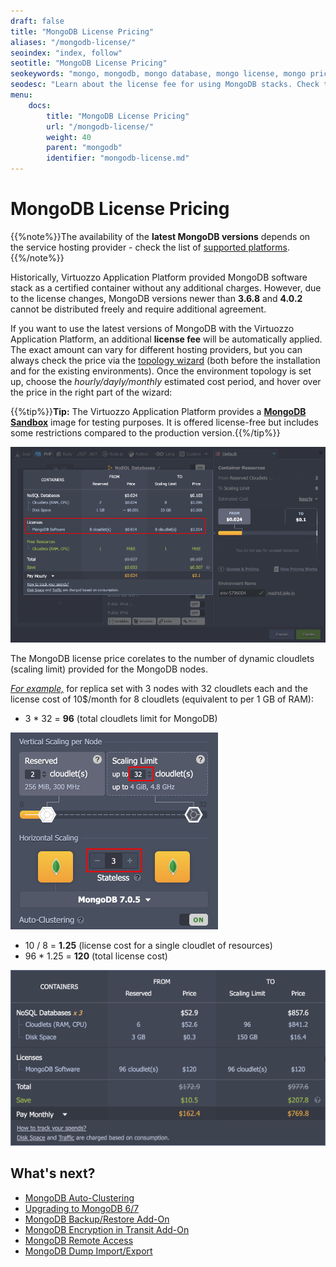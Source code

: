 ```yaml
---
draft: false
title: "MongoDB License Pricing"
aliases: "/mongodb-license/"
seoindex: "index, follow"
seotitle: "MongoDB License Pricing"
seokeywords: "mongo, mongodb, mongo database, mongo license, mongo pricing, mongo license pricing"
seodesc: "Learn about the license fee for using MongoDB stacks. Check the MongoDB license price directly in the topology wizard."
menu:
    docs:
        title: "MongoDB License Pricing"
        url: "/mongodb-license/"
        weight: 40
        parent: "mongodb"
        identifier: "mongodb-license.md"
---
```


# MongoDB License Pricing

{{%note%}}The availability of the **latest MongoDB versions** depends on the service hosting provider - check the list of [supported platforms](https://www.virtuozzo.com/application-platform-partners/?featuresSupport=MDB).{{%/note%}}

Historically, Virtuozzo Application Platform provided MongoDB software stack as a certified container without any additional charges. However, due to the license changes, MongoDB versions newer than **3.6.8** and **4.0.2** cannot be distributed freely and require additional agreement.

If you want to use the latest versions of MongoDB with the Virtuozzo Application Platform, an additional **license fee** will be automatically applied. The exact amount can vary for different hosting providers, but you can always check the price via the [topology wizard](/setting-up-environment/) (both before the installation and for the existing environments). Once the environment topology is set up, choose the *hourly/dayly/monthly* estimated cost period, and hover over the price in the right part of the wizard:

{{%tip%}}**Tip:** The Virtuozzo Application Platform provides a **[MongoDB Sandbox](/mongodb-sandbox/)** image for testing purposes. It is offered license-free but includes some restrictions compared to the production version.{{%/tip%}}

![license cost in wizard](01-license-cost-in-wizard.png)

The MongoDB license price corelates to the number of dynamic cloudlets (scaling limit) provided for the MongoDB nodes.

*<u>For example,</u>* for replica set with 3 nodes with 32 cloudlets each and the license cost of 10$/month for 8 cloudlets (equivalent to per 1 GB of RAM):

- 3 \* 32 = **96** (total cloudlets limit for MongoDB)

![mongodb nodes cloudlets](02-mongodb-nodes-cloudlets.png)

- 10 / 8 = **1.25** (license cost for a single cloudlet of resources)
- 96 \* 1.25 = **120** (total license cost)

![03-total license cost](03-total-license-cost.png)


## What's next?

- [MongoDB Auto-Clustering](/mongodb-auto-clustering/)
- [Upgrading to MongoDB 6/7](/updating-to-mongodb-7/)
- [MongoDB Backup/Restore Add-On](/mongodb-backup-restore-addon/)
- [MongoDB Encryption in Transit Add-On](/mongodb-ssl-addon/)
- [MongoDB Remote Access](/remote-access-to-mongodb/)
- [MongoDB Dump Import/Export](/dump-import-export-to-mongodb/)